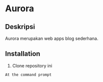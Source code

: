 # Aurora

## Deskripsi

Aurora merupakan  web apps blog sederhana.

## Installation

1. Clone repository ini

```bash
At the command prompt
```
